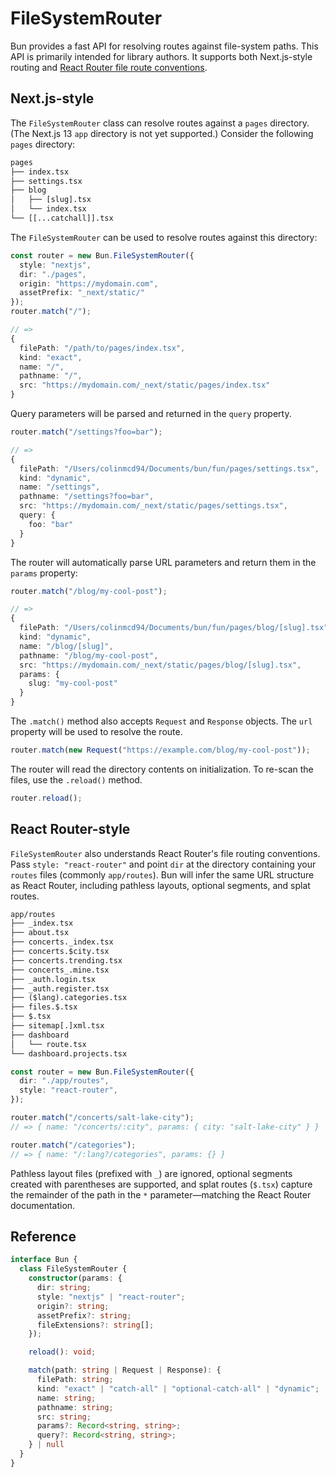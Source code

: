 # FileSystemRouter

Bun provides a fast API for resolving routes against file-system paths. This API is primarily intended for library authors. It supports both Next.js-style routing and [React Router file route conventions](https://reactrouter.com/how-to/file-route-conventions).

## Next.js-style

The `FileSystemRouter` class can resolve routes against a `pages` directory. (The Next.js 13 `app` directory is not yet supported.) Consider the following `pages` directory:

```txt
pages
├── index.tsx
├── settings.tsx
├── blog
│   ├── [slug].tsx
│   └── index.tsx
└── [[...catchall]].tsx
```

The `FileSystemRouter` can be used to resolve routes against this directory:

```ts
const router = new Bun.FileSystemRouter({
  style: "nextjs",
  dir: "./pages",
  origin: "https://mydomain.com",
  assetPrefix: "_next/static/"
});
router.match("/");

// =>
{
  filePath: "/path/to/pages/index.tsx",
  kind: "exact",
  name: "/",
  pathname: "/",
  src: "https://mydomain.com/_next/static/pages/index.tsx"
}
```

Query parameters will be parsed and returned in the `query` property.

```ts
router.match("/settings?foo=bar");

// =>
{
  filePath: "/Users/colinmcd94/Documents/bun/fun/pages/settings.tsx",
  kind: "dynamic",
  name: "/settings",
  pathname: "/settings?foo=bar",
  src: "https://mydomain.com/_next/static/pages/settings.tsx",
  query: {
    foo: "bar"
  }
}
```

The router will automatically parse URL parameters and return them in the `params` property:

```ts
router.match("/blog/my-cool-post");

// =>
{
  filePath: "/Users/colinmcd94/Documents/bun/fun/pages/blog/[slug].tsx",
  kind: "dynamic",
  name: "/blog/[slug]",
  pathname: "/blog/my-cool-post",
  src: "https://mydomain.com/_next/static/pages/blog/[slug].tsx",
  params: {
    slug: "my-cool-post"
  }
}
```

The `.match()` method also accepts `Request` and `Response` objects. The `url` property will be used to resolve the route.

```ts
router.match(new Request("https://example.com/blog/my-cool-post"));
```

The router will read the directory contents on initialization. To re-scan the files, use the `.reload()` method.

```ts
router.reload();
```

## React Router-style

`FileSystemRouter` also understands React Router's file routing conventions. Pass `style: "react-router"` and point `dir` at the directory containing your `routes` files (commonly `app/routes`). Bun will infer the same URL structure as React Router, including pathless layouts, optional segments, and splat routes.

```txt
app/routes
├── _index.tsx
├── about.tsx
├── concerts._index.tsx
├── concerts.$city.tsx
├── concerts.trending.tsx
├── concerts_.mine.tsx
├── _auth.login.tsx
├── _auth.register.tsx
├── ($lang).categories.tsx
├── files.$.tsx
├── $.tsx
├── sitemap[.]xml.tsx
├── dashboard
│   └── route.tsx
└── dashboard.projects.tsx
```

```ts
const router = new Bun.FileSystemRouter({
  dir: "./app/routes",
  style: "react-router",
});

router.match("/concerts/salt-lake-city");
// => { name: "/concerts/:city", params: { city: "salt-lake-city" } }

router.match("/categories");
// => { name: "/:lang?/categories", params: {} }
```

Pathless layout files (prefixed with `_`) are ignored, optional segments created with parentheses are supported, and splat routes (`$.tsx`) capture the remainder of the path in the `*` parameter—matching the React Router documentation.

## Reference

```ts
interface Bun {
  class FileSystemRouter {
    constructor(params: {
      dir: string;
      style: "nextjs" | "react-router";
      origin?: string;
      assetPrefix?: string;
      fileExtensions?: string[];
    });

    reload(): void;

    match(path: string | Request | Response): {
      filePath: string;
      kind: "exact" | "catch-all" | "optional-catch-all" | "dynamic";
      name: string;
      pathname: string;
      src: string;
      params?: Record<string, string>;
      query?: Record<string, string>;
    } | null
  }
}
```
